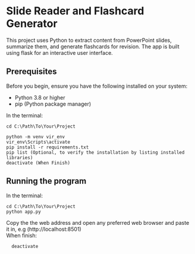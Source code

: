 
# Slide Reader and Flashcard Generator
 
This project uses Python to extract content from PowerPoint slides, summarize them, and generate flashcards for revision. The app is built using flask for an interactive user interface.

## Prerequisites

Before you begin, ensure you have the following installed on your system:
- Python 3.8 or higher
- pip (Python package manager)

In the terminal:

    cd C:\Path\To\Your\Project

    python -m venv vir_env
    vir_env\Scripts\activate
    pip install -r requirements.txt
    pip list (Optional, to verify the installation by listing installed libraries)
    deactivate (When Finish)

## Running the program

In the terminal:

    cd C:\Path\To\Your\Project
    python app.py

Copy the the web address and open any preferred web browser and paste it in,
e.g (http://localhost:8501)
<br> When finish:

      deactivate 


